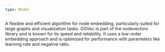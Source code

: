```yaml
---
type: Model
---
```


A flexible and efficient algorithm for node embedding, particularly suited for large graphs and visualization tasks. GGVec is part of the nodevectors library and is known for its speed and reliability. It uses a low-order embedding approach and is optimized for performance with parameters like learning rate and negative ratio.